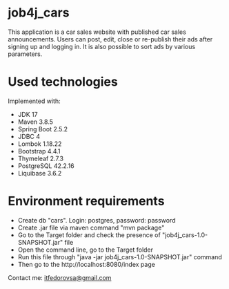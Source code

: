 # job4j_cars

This application is a car sales website with published car sales announcements. 
Users can post, edit, close or re-publish their ads after signing up and logging in. 
It is also possible to sort ads by various parameters.

# Used technologies

Implemented with:
<ul>
 <li>JDK 17</li>
 <li>Maven 3.8.5</li>
 <li>Spring Boot 2.5.2</li>
 <li>JDBC 4</li>
 <li>Lombok 1.18.22</li>
 <li>Bootstrap 4.4.1</li>
 <li>Thymeleaf 2.7.3</li>
 <li>PostgreSQL 42.2.16</li>
 <li>Liquibase 3.6.2</li>
</ul>

# Environment requirements

<ul>
 <li>Create db "cars". Login: postgres, password: password</li>
 <li>Create .jar file via maven command "mvn package"</li>
 <li>Go to the Target folder and check the presence of "job4j_cars-1.0-SNAPSHOT.jar" file</li>
 <li>Open the command line, go to the Target folder</li>
 <li>Run this file through "java -jar job4j_cars-1.0-SNAPSHOT.jar" command</li>
 <li>Then go to the http://localhost:8080/index page</li>
</ul>

Contact me: itfedorovsa@gmail.com


